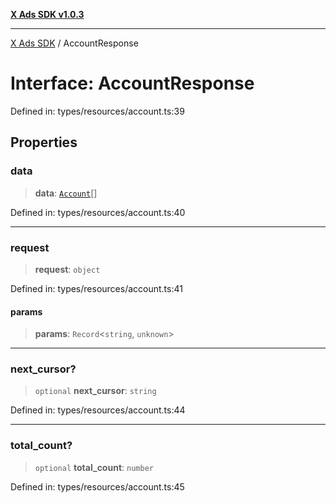 [**X Ads SDK v1.0.3**](../README.md)

***

[X Ads SDK](../globals.md) / AccountResponse

# Interface: AccountResponse

Defined in: types/resources/account.ts:39

## Properties

### data

> **data**: [`Account`](Account.md)[]

Defined in: types/resources/account.ts:40

***

### request

> **request**: `object`

Defined in: types/resources/account.ts:41

#### params

> **params**: `Record`\<`string`, `unknown`\>

***

### next\_cursor?

> `optional` **next\_cursor**: `string`

Defined in: types/resources/account.ts:44

***

### total\_count?

> `optional` **total\_count**: `number`

Defined in: types/resources/account.ts:45

